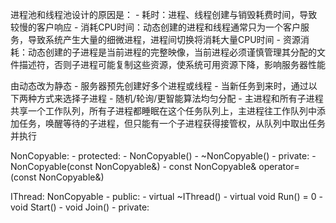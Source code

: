 进程池和线程池设计的原因是：
    - 耗时：进程、线程创建与销毁耗费时间，导致较慢的客户响应
    - 消耗CPU时间：动态创建的进程和线程通常只为一个客户服务，导致系统产生大量的细微进程，进程间切换将消耗大量CPU时间
    - 资源消耗：动态创建的子进程是当前进程的完整映像，当前进程必须谨慎管理其分配的文件描述符，否则子进程可能复制这些资源，使系统可用资源下降，影响服务器性能

由动态改为静态
    - 服务器预先创建好多个进程或线程
    - 当新任务到来时，通过以下两种方式来选择子进程
        - 随机/轮询/更智能算法均匀分配
        - 主进程和所有子进程共享一个工作队列，所有子进程都睡眠在这个任务队列上，主进程往工作队列中添加任务，唤醒等待的子进程，但只能有一个子进程获得接管权，从队列中取出任务并执行








NonCopyable: 
    - protected:
        - NonCopyable()
        - ~NonCopyable()
    - private:
        - NonCopyable(const NonCopyable&)
        - const NonCopyable& operator=(const NonCopyable&)

IThread: NonCopyable
    - public:
        - virtual ~IThread()
        - virtual void Run() = 0
        - void Start()
        - void Join()
    - private:
        